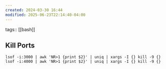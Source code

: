 ```yaml
---
created: 2024-03-30 16:44
modified: 2025-06-23T22:14:40-04:00
---
```

tags:: [[bash]] 
## Kill Ports


```
lsof -i:3000 | awk 'NR>1 {print $2}' | uniq | xargs -I {} kill -9 {}
lsof -i:4000 | awk 'NR>1 {print $2}' | uniq | xargs -I {} kill -9 {}
```
